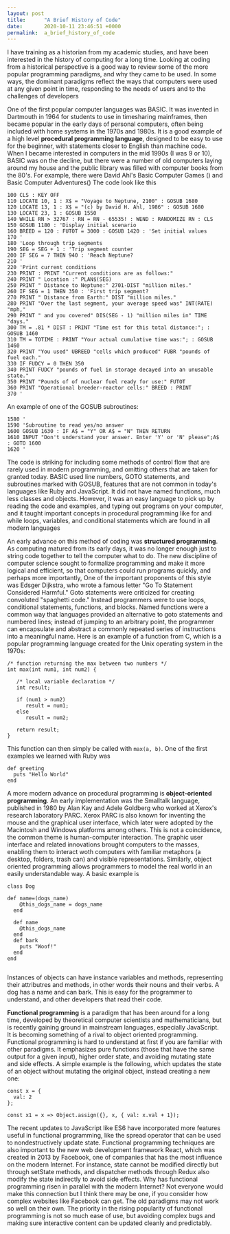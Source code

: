 ```yaml
---
layout: post
title:      "A Brief History of Code"
date:       2020-10-11 23:46:51 +0000
permalink:  a_brief_history_of_code
---
```



I have training as a historian from my academic studies, and have been interested in the history of computing for a long time. Looking at coding from a historical perspective is a good way to review some of the more popular programming paradigms, and why they came to be used. In some ways, the dominant paradigms reflect the ways that computers were used at any given point in time, responding to the needs of users and to the challenges of developers

One of the first popular computer languages was BASIC. It was invented in Dartmouth in 1964 for students to use in timesharing mainframes, then became popular in the early days of personal computers, often being included with home systems in  the 1970s  and 1980s. It is a good example of a high level **procedural programming language**, designed to be easy to use for the beginner, with statements closer to English than machine code. When I became interested in computers in the mid 1990s (I was 9 or 10), BASIC was on the decline, but there were a number of old computers laying around my house and the public library was filled with computer books from the 80's. For example, there were David Ahl's Basic Computer Games ([](https://www.atariarchives.org/basicgames/)) and Basic Computer Adventures([](https://www.atariarchives.org/basicgames/))
The code look like this
```
100 CLS : KEY OFF
110 LOCATE 10, 1 : X$ = "Voyage to Neptune, 2100" : GOSUB 1680
120 LOCATE 13, 1 : X$ = "(c) by David H. Ahl, 1986" : GOSUB 1680
130 LOCATE 23, 1 : GOSUB 1550
140 WHILE RN > 32767 : RN = RN - 65535! : WEND : RANDOMIZE RN : CLS
150 GOSUB 1180 : 'Display initial scenario
160 BREED = 120 : FUTOT = 3000 : GOSUB 1420 : 'Set initial values
170 '
180 'Loop through trip segments
190 SEG = SEG + 1 : 'Trip segment counter
200 IF SEG = 7 THEN 940 : 'Reach Neptune?
210 '
220 'Print current conditions
230 PRINT : PRINT "Current conditions are as follows:"
240 PRINT " Location :" PLAN$(SEG)
250 PRINT " Distance to Neptune:" 2701-DIST "million miles."
260 IF SEG = 1 THEN 350 : 'First trip segment?
270 PRINT " Distance from Earth:" DIST "million miles."
280 PRINT "Over the last segment, your average speed was" INT(RATE) "mph,"
290 PRINT " and you covered" DIS(SEG - 1) "million miles in" TIME "days."
300 TM = .81 * DIST : PRINT "Time est for this total distance:"; : GOSUB 1460
310 TM = TOTIME : PRINT "Your actual cumulative time was:"; : GOSUB 1460
320 PRINT "You used" UBREED "cells which produced" FUBR "pounds of fuel each."
330 IF FUDCY = 0 THEN 350
340 PRINT FUDCY "pounds of fuel in storage decayed into an unusable state."
350 PRINT "Pounds of of nuclear fuel ready for use:" FUTOT
360 PRINT "Operational breeder-reactor cells:" BREED : PRINT
370 '
```
An example of one of the GOSUB subroutines:
```
1580 '
1590 'Subroutine to read yes/no answer
1600 GOSUB 1630 : IF A$ = "Y" OR A$ = "N" THEN RETURN
1610 INPUT "Don't understand your answer. Enter 'Y' or 'N' please";A$ : GOTO 1600
1620 '
```
The code is striking for including some methods of control flow that are rarely used in modern programming, and omitting others that are taken for granted today. BASIC used line numbers, GOTO statements, and subroutines marked with GOSUB, features that are  not common in today's languages like Ruby and JavaScript. It did not have named functions, much less classes and objects. However, it was an easy language to pick up by reading the code and examples, and typing out programs on your computer, and it taught important concepts in procedural programming like for and while loops, variables, and conditional statements which are found in all modern languages

An early advance on this method of coding was **structured programming**. As computing matured from its early days, it was no longer enough just to string code together to tell the computer what to do. The new discipline of computer science sought to formalize programming and make it more logical and efficient, so that computers could run programs quickly, and perhaps more importantly,   One of the important proponents of this style was Edsger Dijkstra, who wrote a famous letter "Go To Statement Considered Harmful." Goto statements were criticized for creating convoluted "spaghetti code." Instead programmers were to use loops, conditional statements, functions, and blocks. Named functions were a common way that  languages provided an alternative to goto statements and numbered lines; instead of jumping to an arbitrary point, the programmer can encapsulate and abstract a commonly repeated series of instructions into a meaningful name. Here is an example of a function from C, which is a popular programming language created for the Unix operating system in the 1970s:
```
/* function returning the max between two numbers */
int max(int num1, int num2) {

   /* local variable declaration */
   int result;
 
   if (num1 > num2)
      result = num1;
   else
      result = num2;
 
   return result; 
}
```
This function can then simply be called with `max(a, b)`. One of the first examples we learned with Ruby was  
```
def greeting
  puts "Hello World"
end
```

A more modern advance on procedural programming is **object-oriented programming**. An early implementation was the Smalltalk language, published in 1980 by Alan Kay and Adele Goldberg who worked at Xerox's research laboratory PARC. Xerox PARC is also known for inventing the mouse and the graphical user interface, which later were adopted by the Macintosh and Windows platforms among others. This is not a coincidence, the common theme is human-computer interaction. The graphic user interface and related innovations brought computers to the masses, enabling them to interact woth computers with familiar metaphors (a desktop, folders, trash can) and visible representations. Similarly, object oriented programming allows programmers to model the real world in an easily understandable way.  A basic example is
```
class Dog

def name=(dogs_name)
    @this_dogs_name = dogs_name
  end
 
  def name
    @this_dogs_name
  end
  def bark
    puts "Woof!"
  end
end
 
```
Instances of objects can have instance variables and methods, representing their attributres and methods, in other words their nouns and their verbs. A dog has a name and can bark. This is easy for the programmer to understand, and other developers that read their code.

**Functional programming** is a paradigm that has been around for a long time, developed by theoretical computer scientists and mathematicians, but is recently gaining ground in mainstream languages, especially JavaScript. It is becoming something of a rival to object oriented programming. Functional programming is hard to understand at first if you are familiar with other paradigms. It emphasizes pure functions (those that have the same output for a given input), higher order state, and avoiding mutating state and side effects. A simple example is the following, which updates the state of an object without mutating the original object, instead creating a new one:

```
const x = {
  val: 2
};

const x1 = x => Object.assign({}, x, { val: x.val + 1});
```

The recent updates to JavaScript like ES6 have incorporated more features useful in functional programming, like the spread operator that can be used to nondestructively update state. Functional programming techniques are also important to the new web development framework React, which was created in 2013 by Facebook, one of companies that has the most influence on the modern Internet. For instance, state cannot be modified directly but through setState methods, and dispatcher methods through Redux also modify the state indirectly to avoid side effects. Why has functional programming risen in parallel with the modern Internet? Not everyone would make this connection but I think there may be one, if you consider how complex websites like Facebook can get. The old paradigms may not work so well on their own. The priority in the rising popularity of functional programming is not so much ease of use, but avoiding complex bugs and making sure interactive content can be updated cleanly and predictably.


